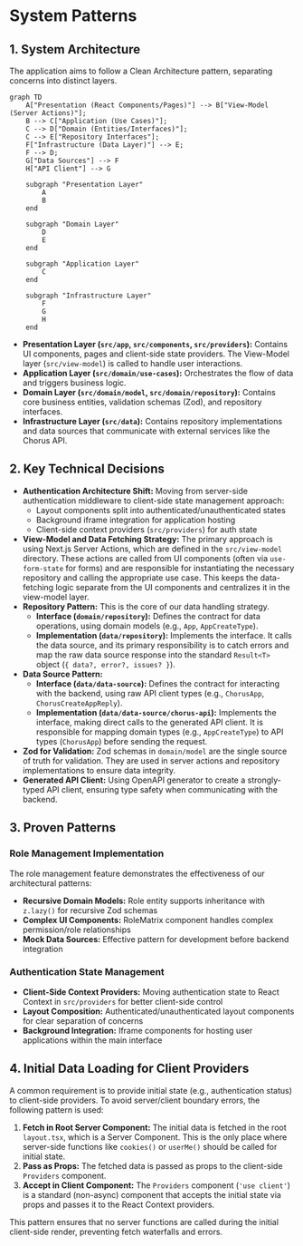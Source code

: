 # System Patterns

## 1. System Architecture

The application aims to follow a Clean Architecture pattern, separating concerns into distinct layers.

```mermaid
graph TD
    A["Presentation (React Components/Pages)"] --> B["View-Model (Server Actions)"];
    B --> C["Application (Use Cases)"];
    C --> D["Domain (Entities/Interfaces)"];
    C --> E["Repository Interfaces"];
    F["Infrastructure (Data Layer)"] --> E;
    F --> D;
    G["Data Sources"] --> F
    H["API Client"] --> G

    subgraph "Presentation Layer"
        A
        B
    end

    subgraph "Domain Layer"
        D
        E
    end

    subgraph "Application Layer"
        C
    end

    subgraph "Infrastructure Layer"
        F
        G
        H
    end

```

- **Presentation Layer (`src/app`, `src/components`, `src/providers`):** Contains UI components, pages and client-side state providers. The View-Model layer (`src/view-model`) is called to handle user interactions.
- **Application Layer (`src/domain/use-cases`):** Orchestrates the flow of data and triggers business logic.
- **Domain Layer (`src/domain/model`, `src/domain/repository`):** Contains core business entities, validation schemas (Zod), and repository interfaces.
- **Infrastructure Layer (`src/data`):** Contains repository implementations and data sources that communicate with external services like the Chorus API.

## 2. Key Technical Decisions

- **Authentication Architecture Shift:** Moving from server-side authentication middleware to client-side state management approach:
  - Layout components split into authenticated/unauthenticated states
  - Background iframe integration for application hosting
  - Client-side context providers (`src/providers`) for auth state
- **View-Model and Data Fetching Strategy:** The primary approach is using Next.js Server Actions, which are defined in the `src/view-model` directory. These actions are called from UI components (often via `use-form-state` for forms) and are responsible for instantiating the necessary repository and calling the appropriate use case. This keeps the data-fetching logic separate from the UI components and centralizes it in the view-model layer.
- **Repository Pattern:** This is the core of our data handling strategy.
  - **Interface (`domain/repository`):** Defines the contract for data operations, using domain models (e.g., `App`, `AppCreateType`).
  - **Implementation (`data/repository`):** Implements the interface. It calls the data source, and its primary responsibility is to catch errors and map the raw data source response into the standard `Result<T>` object (`{ data?, error?, issues? }`).
- **Data Source Pattern:**
  - **Interface (`data/data-source`):** Defines the contract for interacting with the backend, using raw API client types (e.g., `ChorusApp`, `ChorusCreateAppReply`).
  - **Implementation (`data/data-source/chorus-api`):** Implements the interface, making direct calls to the generated API client. It is responsible for mapping domain types (e.g., `AppCreateType`) to API types (`ChorusApp`) before sending the request.
- **Zod for Validation:** Zod schemas in `domain/model` are the single source of truth for validation. They are used in server actions and repository implementations to ensure data integrity.
- **Generated API Client:** Using OpenAPI generator to create a strongly-typed API client, ensuring type safety when communicating with the backend.

## 3. Proven Patterns

### Role Management Implementation
The role management feature demonstrates the effectiveness of our architectural patterns:
- **Recursive Domain Models:** Role entity supports inheritance with `z.lazy()` for recursive Zod schemas
- **Complex UI Components:** RoleMatrix component handles complex permission/role relationships
- **Mock Data Sources:** Effective pattern for development before backend integration

### Authentication State Management
- **Client-Side Context Providers:** Moving authentication state to React Context in `src/providers` for better client-side control
- **Layout Composition:** Authenticated/unauthenticated layout components for clear separation of concerns
- **Background Integration:** Iframe components for hosting user applications within the main interface

## 4. Initial Data Loading for Client Providers

A common requirement is to provide initial state (e.g., authentication status) to client-side providers. To avoid server/client boundary errors, the following pattern is used:

1.  **Fetch in Root Server Component:** The initial data is fetched in the root `layout.tsx`, which is a Server Component. This is the only place where server-side functions like `cookies()` or `userMe()` should be called for initial state.
2.  **Pass as Props:** The fetched data is passed as props to the client-side `Providers` component.
3.  **Accept in Client Component:** The `Providers` component (`'use client'`) is a standard (non-async) component that accepts the initial state via props and passes it to the React Context providers.

This pattern ensures that no server functions are called during the initial client-side render, preventing fetch waterfalls and errors.
